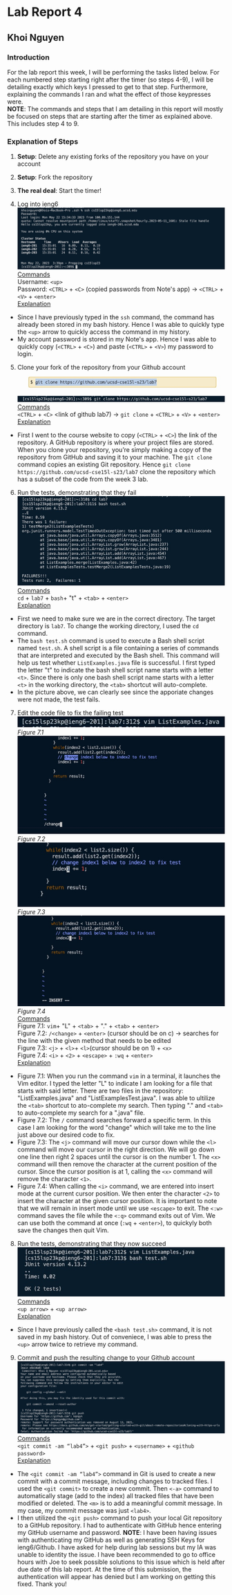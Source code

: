 # Lab Report 4
## Khoi Nguyen
### Introduction
For the lab report this week, I will be performing the tasks listed below. For each numbered step starting right after the timer (so steps 4-9), I will be detailing exactly which keys I pressed to get to that step. Furthermore, explaining the commands I ran and what the effect of those keypresses were. <br>
**NOTE**: The commands and steps that I am detailing in this report will mostly be focused on steps that are starting after the timer as explained above. This includes step 4 to 9. <br>

### Explanation of Steps
1. **Setup**: Delete any existing forks of the repository you have on your account
2. **Setup**: Fork the repository
3. **The real deal**: Start the timer!

4. Log into ieng6 <br>
![image](lab4_1.jpg)<br>
<u> Commands </u> <br>
Username: `<up>` <br>
Password: `<CTRL>` + `<C>` (copied passwords from Note's app) -> `<CTRL>` + `<V>` + `<enter>` <br>
<u> Explanation </u> <br>
- Since I have previously typed in the `ssh` command, the command has already been stored in my bash history. Hence I was able to quickly type the `<up>` arrow to quickly access the command in my history.
- My account password is stored in my Note's app. Hence I was able to quickly copy (`<CTRL>` + `<C>`) and paste (`<CTRL>` + `<V>`) my password to login.

5. Clone your fork of the repository from your Github account <br>
![image](lab4_2.1.jpg)<br>
![image](lab4_2.2.jpg)<br>
<u> Commands </u> <br>
`<CTRL>` + `<C>` <link of github lab7) -> `git clone` +  `<CTRL>` + `<V>` + `<enter>` <br>
<u> Explanation </u> <br>
- First I went to the course website to copy (`<CTRL>` + `<C>`) the link of the repository. A GitHub repository is where your project files are stored. When you clone your repository, you’re simply making a copy of the repository from GitHub and saving it to your machine. The `git clone` command copies an existing Git repository. Hence `git clone https://github.com/ucsd-cse15l-s23/lab7` clone the repository which has a subset of the code from the week 3 lab. 

6. Run the tests, demonstrating that they fail <br>
![image](lab4_3.jpg)<br>
<u> Commands </u> <br>
`cd` + `lab7` + `bash`+ "t" + `<tab>` + `<enter>` <br>
<u> Explanation </u> <br>
- First we need to make sure we are in the correct directory. The target directory is `lab7`. To change the working directory, I used the `cd` command.
- The `bash test.sh` command is used to execute a Bash shell script named `test.sh`. A shell script is a file containing a series of commands that are interpreted and executed by the Bash shell. This command will help us test whether `ListExamples.java` file is successful. I first typed the letter "t" to indicate the bash shell script name starts with a letter `<t>`. Since there is only one bash shell script name starts with a letter `<t>` in the working directory, the `<tab>` shortcut will auto-complete.
- In the picture above, we can clearly see since the apporiate changes were not made, the test fails.

7. Edit the code file to fix the failing test <br>
![image](lab4_6.4.jpg)<br>
*Figure 7.1* <br>
![image](lab4_6.1.jpg)<br>
*Figure 7.2* <br>
![image](lab4_6.2.jpg)<br>
*Figure 7.3* <br>
![image](lab4_6.3.jpg)<br>
*Figure 7.4* <br>
<u> Commands </u> <br>
Figure 7.1: `vim`+ "L" + `<tab>` + "." + `<tab>` + `<enter>` <br>
Figure 7.2: `/<change>` + `<enter>` (cursor should be on c) -> searches for the line with the given method that needs to be edited <br>
Figure 7.3: `<j>` + `<l>`+ `<l>`(cursor should be on 1) + `<x>` <br>
Figure 7.4: `<i>` + `<2>` + `<escape>` + `:wq` + `<enter>` <br>
<u> Explanation </u> <br>
- Figure 7.1: When you run the command `vim` in a terminal, it launches the Vim editor. I typed the letter "L" to indicate I am looking for a file that starts with said letter. There are two files in the repository: "ListExamples.java" and "ListExamplesTest.java". I was able to ultilize the `<tab>` shortcut to ato-complete my search. Then typing "." and `<tab>` to auto-complete my search for a ".java" file. 
- Figure 7.2: The `/` command searches forward a specific term. In this case I am looking for the word "change" which will take me to the line just above our desired code to fix. 
- Figure 7.3: The `<j>` command will move our cursor down while the `<l>` command will move our cursor in the right direction. We will go down one line then right 2 spaces until the cursor is on the number 1. The `<x>` command will then remove the character at the current position of the cursor. Since the cursor position is at 1, calling the `<x>` command will remove the character `<1>`.
- Figure 7.4: When calling the `<i>` command, we are entered into insert mode at the current cursor position. We then enter the character `<2>` to insert the character at the given cursor position. It is important to note that we will remain in insert mode until we use `<escape>` to exit. The `<:w>` command saves the file while the `<:q>` command exits out of Vim. We can use both the command at once (`:wq` + `<enter>`), to quickyly both save the changes then quit Vim.

8. Run the tests, demonstrating that they now succeed <br>
![image](lab4_4.jpg) <br> 
<u> Commands </u> <br>
`<up arrow>` + `<up arrow>` <br>
<u> Explanation </u> <br>
- Since I have previously called the `<bash test.sh>` command, it is not saved in my bash history. Out of conveniece, I was able to press the `<up>` arrow twice to retrieve my command.

9. Commit and push the resulting change to your Github account <br>
![image](lab4_5.jpg) <br> 
<u> Commands </u> <br>
`<git commit -am “lab4”>` + `<git push>` + `<username>` + `<github password>` <br>
<u> Explanation </u> <br>
- The `<git commit -am “lab4”>` command in Git is used to create a new commit with a commit message, including changes to tracked files. I used the `<git commit>` to create a new commit. Then `<-a>` command to automatically stage (add to the index) all tracked files that have been modified or deleted. The `<m>` is to add a meaningful commit message. In my case, my commit message was just `<lab4>`.
- I then utilized the `<git push>` command to push your local Git repository to a GitHub repository. I had to authenticate with GitHub hence entering my GitHub username and password. 
**NOTE**: I have been having issues with authenticating my GitHub as well as generating SSH Keys for ieng6/Github. I have asked for help during lab sessions but my IA was unable to identity the issue. I have been recommended to go to office hours with Joe to seek possible solutions to this issue which is held after due date of this lab report. At the time of this submission, the authentication will appear has denied but I am working on getting this fixed. Thank you! <br>
